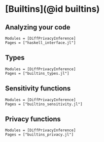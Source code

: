 

# [Builtins](@id builtins)

## Analyzing your code
```@autodocs
Modules = [DiffPrivacyInference]
Pages = ["haskell_interface.jl"]
```

## Types
```@autodocs
Modules = [DiffPrivacyInference]
Pages = ["builtins_types.jl"]
```

## Sensitivity functions
```@autodocs
Modules = [DiffPrivacyInference]
Pages = ["builtins_sensitivity.jl"]
```

## Privacy functions
```@autodocs
Modules = [DiffPrivacyInference]
Pages = ["builtins_privacy.jl"]
```


